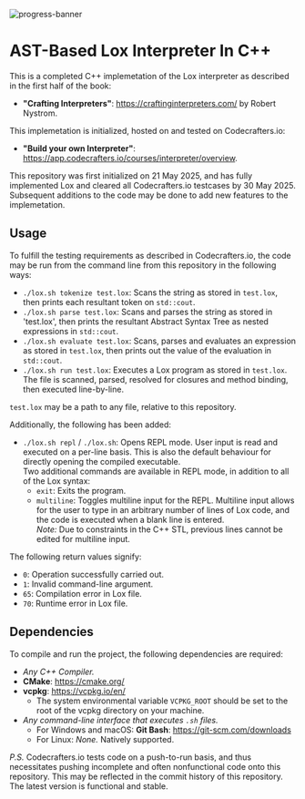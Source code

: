 ![progress-banner](https://backend.codecrafters.io/progress/interpreter/0877c070-7800-493c-8aa4-f0dbca4625bb)
# AST-Based Lox Interpreter In C++

This is a completed C++ implemetation of the Lox interpreter as described in the first half of the book:  
- **"Crafting Interpreters"**: https://craftinginterpreters.com/ by Robert Nystrom.  

This implemetation is initialized, hosted on and tested on Codecrafters.io:  
- **"Build your own Interpreter"**: https://app.codecrafters.io/courses/interpreter/overview.  

This repository was first initialized on 21 May 2025, and has fully implemented Lox and cleared all Codecrafters.io testcases by 30 May 2025.  
Subsequent additions to the code may be done to add new features to the implemetation.

## Usage

To fulfill the testing requirements as described in Codecrafters.io, the code may be run from the command line from this repository in the following ways:  

- `./lox.sh tokenize test.lox`: Scans the string as stored in `test.lox`, then prints each resultant token on `std::cout`.  
- `./lox.sh parse test.lox`: Scans and parses the string as stored in 'test.lox', then prints the resultant Abstract Syntax Tree as nested expressions in `std::cout`.  
- `./lox.sh evaluate test.lox`: Scans, parses and evaluates an expression as stored in `test.lox`, then prints out the value of the evaluation in `std::cout`.
- `./lox.sh run test.lox`: Executes a Lox program as stored in `test.lox`. The file is scanned, parsed, resolved for closures and method binding, then executed line-by-line.  

`test.lox` may be a path to any file, relative to this repository.

Additionally, the following has been added:

- `./lox.sh repl` / `./lox.sh`: Opens REPL mode. User input is read and executed on a per-line basis. This is also the default behaviour for directly opening the compiled executable.  
  Two additional commands are available in REPL mode, in addition to all of the Lox syntax:
  - `exit`: Exits the program.
  - `multiline`: Toggles multiline input for the REPL. Multiline input allows for the user to type in an arbitrary number of lines of Lox code, and the code is executed when a blank line is entered.  
    *Note:* Due to constraints in the C++ STL, previous lines cannot be edited for multiline input.

The following return values signify:
- `0`: Operation successfully carried out.
- `1`: Invalid command-line argument.
- `65`: Compilation error in Lox file.
- `70`: Runtime error in Lox file.

## Dependencies

To compile and run the project, the following dependencies are required:
- *Any C++ Compiler.*
- **CMake**: https://cmake.org/
- **vcpkg**: https://vcpkg.io/en/
  - The system environmental variable `VCPKG_ROOT` should be set to the root of the vcpkg directory on your machine.
- *Any command-line interface that executes `.sh` files.*
  - For Windows and macOS: **Git Bash**: https://git-scm.com/downloads
  - For Linux: *None.* Natively supported.  


*P.S.* Codecrafters.io tests code on a push-to-run basis, and thus necessitates pushing incomplete and often nonfunctional code onto this repository. This may be reflected in the commit history of this repository.  
The latest version is functional and stable.
